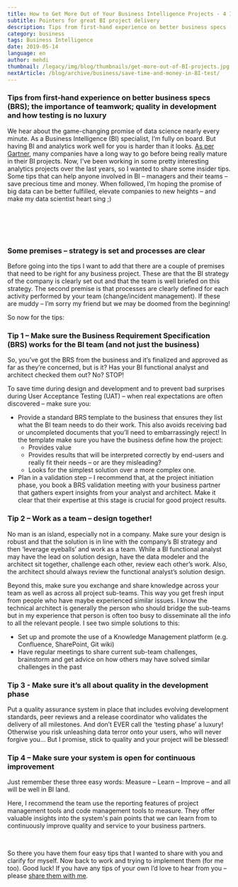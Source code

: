 ```yaml
---
title: How to Get More Out of Your Business Intelligence Projects - 4 Insider Tips
subtitle: Pointers for great BI project delivery
description: Tips from first-hand experience on better business specs (BRS); the importance of teamwork; quality in development and how testing is no luxury.
category: business
tags: Business Intelligence
date: 2019-05-14
language: en
author: mehdi
thumbnail: /legacy/img/blog/thumbnails/get-more-out-of-BI-projects.jpg
nextArticle: /blog/archive/business/save-time-and-money-in-BI-test/
---
```


### Tips from first-hand experience on better business specs (BRS); the importance of teamwork; quality in development and how testing is no luxury


We hear about the game-changing promise of data science nearly every minute. As a Business Intelligence (BI) specialist, I’m fully on board. But having BI and analytics work well for you is harder than it looks. [As per Gartner](https://www.gartner.com/en/newsroom/press-releases/2018-12-06-gartner-data-shows-87-percent-of-organizations-have-low-bi-and-analytics-maturity), many companies have a long way to go before being really mature in their BI projects. Now, I’ve been working in some pretty interesting analytics projects over the last years, so I wanted to share some insider tips. Some tips that can help anyone involved in BI – managers and their teams – save precious time and money. When followed, I’m hoping the promise of big data can be better fulfilled, elevate companies to new heights – and make my data scientist heart sing ;)

<br>
<p>
<img class="u-img-responsive" src="/legacy/img/blog/thumbnails/get-more-out-of-BI-projects.jpg" alt="">
</p>
<br>

### Some premises – strategy is set and processes are clear

Before going into the tips I want to add that there are a couple of premises that need to be right for any business project. These are that the BI strategy of the company is clearly set out and that the team is well briefed on this strategy. The second premise is that processes are clearly defined for each activity performed by your team (change/incident management). If these are muddy – I’m sorry my friend but we may be doomed from the beginning!

So now for the tips:

### Tip 1 – Make sure the Business Requirement Specification (BRS) works for the BI team (and not just the business)

So, you’ve got the BRS from the business and it’s finalized and approved as far as they’re concerned, but is it? Has your BI functional analyst and architect checked them out? No? STOP!

To save time during design and development and to prevent bad surprises during User Acceptance Testing (UAT) – when real expectations are often discovered – make sure you:

* Provide a standard BRS template to the business that ensures they list what the BI team needs to do their work. This also avoids receiving bad or uncompleted documents that you’ll need to embarrassingly reject! In the template make sure you have the business define how the project:
  * Provides value
  * Provides results that will be interpreted correctly by end-users and really fit their needs – or are they misleading?
  * Looks for the simplest solution over a more complex one.
* Plan in a validation step – I recommend that, at the project initiation phase, you book a BRS validation meeting with your business partner that gathers expert insights from your analyst and architect. Make it clear that their expertise at this stage is crucial for good project results. 

### Tip 2 – Work as a team – design together!

No man is an island, especially not in a company. Make sure your design is robust and that the solution is in line with the company’s BI strategy and then ‘leverage eyeballs’ and work as a team. While a BI functional analyst may have the lead on solution design, have the data modeler and the architect sit together, challenge each other, review each other’s work. Also, the architect should always review the functional analyst’s solution design.

Beyond this, make sure you exchange and share knowledge across your team as well as across all project sub-teams. This way you get fresh input from people who have maybe experienced similar issues. I know the technical architect is generally the person who should bridge the sub-teams but in my experience that person is often too busy to disseminate all the info to all the relevant people. I see two simple solutions to this:

* Set up and promote the use of a Knowledge Management platform (e.g. Confluence, SharePoint, Git wiki)
* Have regular meetings to share current sub-team challenges, brainstorm and get advice on how others may have solved similar challenges in the past

### Tip 3 - Make sure it’s all about quality in the development phase

Put a quality assurance system in place that includes evolving development standards, peer reviews and a release coordinator who validates the delivery of all milestones.
And don’t EVER call the ‘testing phase’ a luxury! Otherwise you risk unleashing data terror onto your users, who will never forgive you… But I promise, stick to quality and your project will be blessed!

### Tip 4 – Make sure your system is open for continuous improvement

Just remember these three easy words: Measure – Learn – Improve – and all will be well in BI land. 

Here, I recommend the team use the reporting features of project management tools and code management tools to measure. They offer valuable insights into the system's pain points that we can learn from to continuously improve quality and service to your business partners.

<br>

So there you have them four easy tips that I wanted to share with you and clarify for myself. Now back to work and trying to implement them (for me too). Good luck! If you have any tips of your own I’d love to hear from you  – please [share them with me](/contact/).
